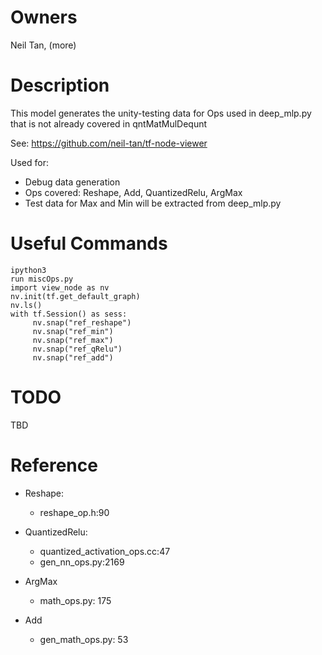 # Owners

Neil Tan, (more)

# Description

This model generates the unity-testing data for Ops used in deep_mlp.py that is not already covered in qntMatMulDequnt

See: https://github.com/neil-tan/tf-node-viewer

Used for:

- Debug data generation
- Ops covered: Reshape, Add, QuantizedRelu, ArgMax
- Test data for Max and Min will be extracted from deep_mlp.py
# Useful Commands

    ipython3
    run miscOps.py
    import view_node as nv
    nv.init(tf.get_default_graph)
    nv.ls()
    with tf.Session() as sess:
         nv.snap("ref_reshape")
         nv.snap("ref_min")
         nv.snap("ref_max")
         nv.snap("ref_qRelu")
         nv.snap("ref_add")

# TODO
TBD

# Reference

- Reshape:
    - reshape_op.h:90

- QuantizedRelu:
    - quantized_activation_ops.cc:47
    - gen_nn_ops.py:2169

- ArgMax
    - math_ops.py: 175

- Add
    - gen_math_ops.py: 53
